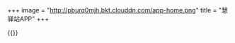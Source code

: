 +++
image = "http://pburq0mjh.bkt.clouddn.com/app-home.png"
title = "慧驿站APP"
+++
<!--more-->

{{<gallery src="交互稿|http://pburq0mjh.bkt.clouddn.com/app-home.png">}}